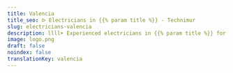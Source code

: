 ```yaml
---
title: Valencia
title_seo: ᐅ Electricians in {{% param title %}} - Technimur
slug: electricians-valencia
description: llll➤ Experienced electricians in {{% param title %}} for all your electrical needs. Fast, efficient and reliable service ✅ Contact us!
image: logo.png
draft: false
noindex: false
translationKey: valencia
---
```

